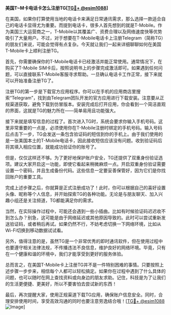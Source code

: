 **美国T~M卡电话卡怎么注册TG[[TG💪+ @esim1088](https://t.me/s/esim1088)]**

在美国，如果你打算使用当地的电话卡来满足日常通讯需求，那么选择一款适合自己的电话卡显得尤为重要。而提到电话卡，很多人首先想到的就是T-Mobile。作为美国三大运营商之一，T-Mobile以其覆盖广、资费合理以及网络速度快等优势吸引了大量用户。不过，对于想要在T-Mobile电话卡上注册Telegram（简称TG）的朋友们来说，可能会觉得有点复杂。今天就让我们一起来详细聊聊如何在美国T-Mobile卡上顺利注册TG。

首先，你需要确保你的T-Mobile电话卡已经激活并能正常使用。通常情况下，在购买了T-Mobile SIM卡后，按照说明书上的步骤完成激活即可。如果遇到任何问题，可以直接联系T-Mobile客服寻求帮助。一旦确认电话卡工作正常，接下来就可以开始准备注册TG了。

注册TG的第一步是下载官方应用程序。你可以在手机的应用商店里搜索“Telegram”，找到由Telegram团队开发的官方应用进行下载安装。注意要从正规渠道获取，避免下载到仿冒版本。安装完成后打开应用，你会看到一个简洁直观的界面，这就是TG的魅力所在——简单易用且功能强大。

接下来就是填写信息的过程了。首次进入TG时，系统会要求你输入手机号码。这里非常重要的一点是，必须使用你在T-Mobile注册时绑定的手机号码。输入号码后点击下一步，TG会发送一条包含验证码的短信到你的手机上。由于我们使用的是一张美国本土的T-Mobile电话卡，因此接收短信应该没有问题。收到验证码后将其填入相应位置，就能成功验证你的账号了。

但是，仅仅这样还不够。为了更好地保护账户安全，TG还提供了双重身份验证选项。建议大家开启这一功能，即使它看起来稍微麻烦一点。开启双重身份验证需要设置一个密码，并且生成备份代码。这些信息一定要妥善保管好，因为它们是你找回账户的重要工具。

完成上述步骤之后，你就算是正式注册成功了！此时，你可以根据自己的喜好设置头像、昵称等个人信息，并开始探索TG的各种功能。无论是与朋友聊天、加入兴趣小组还是关注频道，TG都能满足你的需求。

当然，在实际操作过程中，可能还会遇到一些小插曲。比如有时候验证码迟迟收不到怎么办？别急，这可能是由于网络延迟或其他原因导致的。此时可以尝试重新发送验证码，或者稍后再试。如果仍然不行，不妨考虑切换一下网络环境，比如从Wi-Fi切换到移动数据试试看。

另外，值得注意的是，虽然TG是一个非常优秀的即时通讯软件，但在使用过程中也要遵守相关法律法规，不传播违法不良信息，维护良好的网络环境。毕竟，只有在一个健康和谐的环境中，我们才能享受到更好的服务体验。

总而言之，在美国T-Mobile卡上注册TG并不是一件特别困难的事情。只要按照上述步骤一步步来，相信每个人都可以轻松搞定。如果你在过程中遇到了什么具体的问题，也可以随时在网上查找资料或向身边的朋友求助。记住，科技是为了让我们的生活更便捷、更美好，所以不要害怕去尝试新的东西！

最后，再次提醒大家，使用正规渠道下载TG应用，确保账户信息安全。同时，合理安排使用时间，享受高效沟通的同时也要注意劳逸结合哦！[[TG💪+ @esim1088](https://t.me/s/esim1088) ![Image](https://i.postimg.cc/4NQfJmqS/Snipaste-2025-05-13-00-14-12.png)]